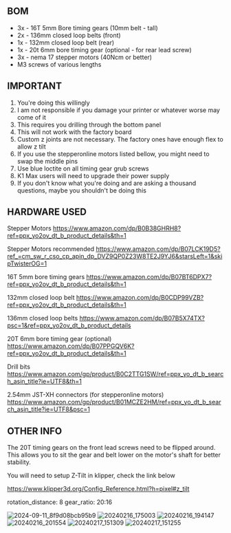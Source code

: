 ## BOM

- 3x - 16T 5mm Bore timing gears (10mm belt - tall)
- 2x - 136mm closed loop belts (front)
- 1x - 132mm closed loop belt (rear)
- 1x - 20t 6mm bore timing gear (optional - for rear lead screw)
- 3x - nema 17 stepper motors (40Ncm or better)
- M3 screws of various lengths


## IMPORTANT

1. You're doing this willingly
2. I am not responsible if you damage your printer or whatever worse may come of it
3. This requires you drilling through the bottom panel
4. This will not work with the factory board
5. Custom z joints are not necessary. The factory ones have enough flex to allow z tilt
6. If you use the stepperonline motors listed bellow, you might need to swap the middle pins
7. Use blue loctite on all timing gear grub screws
8. K1 Max users will need to upgrade their power supply
9. If you don't know what you're doing and are asking a thousand questions, maybe you shouldn't be doing this


## HARDWARE USED

Stepper Motors
https://www.amazon.com/dp/B0B38GHRH8?ref=ppx_yo2ov_dt_b_product_details&th=1

Stepper Motors recommended
https://www.amazon.com/dp/B07LCK19D5?ref_=cm_sw_r_cso_cp_apin_dp_DVZ9QP0Z23W8TE2J9YJ6&starsLeft=1&skipTwisterOG=1

16T 5mm bore timing gears
https://www.amazon.com/dp/B07BT6DPX7?ref=ppx_yo2ov_dt_b_product_details&th=1

132mm closed loop belt
https://www.amazon.com/dp/B0CDP99VZB?ref=ppx_yo2ov_dt_b_product_details&th=1

136mm closed loop belts
https://www.amazon.com/dp/B07B5X74TX?psc=1&ref=ppx_yo2ov_dt_b_product_details

20T 6mm bore timing gear (optional)
https://www.amazon.com/dp/B07PPGQV6K?ref=ppx_yo2ov_dt_b_product_details&th=1

Drill bits
https://www.amazon.com/gp/product/B0C2TTG1SW/ref=ppx_yo_dt_b_search_asin_title?ie=UTF8&th=1

2.54mm JST-XH connectors (for stepperonline motors)
https://www.amazon.com/gp/product/B01MCZE2HM/ref=ppx_yo_dt_b_search_asin_title?ie=UTF8&psc=1


## OTHER INFO

The 20T timing gears on the front lead screws need to be flipped around. This allows you to sit the gear and belt lower on the motor's shaft for better stability. 

You will need to setup Z-Tilt in klipper, check the link below

https://www.klipper3d.org/Config_Reference.html?h=pixel#z_tilt

rotation_distance: 8
gear_ratio: 20:16


![2024-09-11_8f9d08bcb95b9](https://github.com/user-attachments/assets/6ddf3d51-2e46-4c4b-9ebd-a2e615cbe783)
![20240216_175003](https://github.com/user-attachments/assets/d5e1bd61-5321-46d9-be9b-8bc0aee126e7)
![20240216_194147](https://github.com/user-attachments/assets/b8507894-3ab1-4ec8-9788-71adb0fd563a)
![20240216_201554](https://github.com/user-attachments/assets/2a8f7eb8-f694-4a2c-9df1-74fd66d04bca)
![20240217_151309](https://github.com/user-attachments/assets/c2dc584b-1670-430d-b957-4e63e3679b52)
![20240217_151255](https://github.com/user-attachments/assets/ec61f45c-95f7-4cb8-a462-5db1311f93f3)







